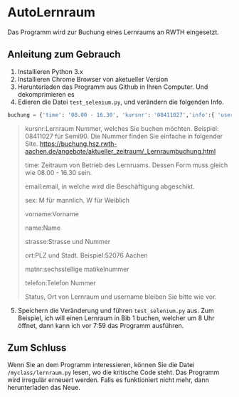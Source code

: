 # AutoLernraum

Das Programm wird zur Buchung eines Lernraums an RWTH eingesetzt. 

## Anleitung zum Gebrauch

1. Installieren Python 3.x
2. Installieren Chrome Browser von aketueller Version
3. Herunterladen das Programm aus Github in Ihren Computer. Und dekomprimieren es
4. Edieren die Datei `test_selenium.py`, und verändern die folgenden Info.

```python
buchung = {'time': '08.00 - 16.30', 'kursnr': '08411027','info':{ 'username': '', 'email': 'example@gmail.com', 'sex': 'M', 'vorname': 'Ivan', 'name': 'Nunil', 'strasse': 'Pontstr.23', 'ort': '52076  Aachen', 'status': 'S-RWTH', 'matnr': '468389', 'telefon': '00491748068847'}}
```

> kursnr:Lernraum Nummer, welches Sie buchen möchten. Beispiel: 08411027 für Semi90.  Die Nummer finden Sie einfache in folgender Site. https://buchung.hsz.rwth-aachen.de/angebote/aktueller_zeitraum/_Lernraumbuchung.html
>
> time: Zeitraum von Betrieb des Lernruams.  Dessen Form muss gleich wie 08.00 - 16.30 sein.
>
> email:email, in welche wird die Beschäftigung abgeschikt.
>
> sex: M für mannlich. W für Weiblich
>
> vorname:Vorname
>
> name:Name
>
> strasse:Strasse und Nummer
>
> ort:PLZ und Stadt. Beispiel:52076 Aachen
>
> matnr:sechsstellige matikelnummer
>
> telefon:Telefon Nummer
>
> Status, Ort von Lernraum und username bleiben Sie bitte wie vor. 

5. Speichern die Veränderung und führen `test_selenium.py` aus.  Zum Beispiel, ich will einen Lernraum in Bib 1 buchen, welcher um 8 Uhr öffnet, dann kann ich vor 7:59 das Programm ausführen.

## Zum Schluss

Wenn Sie an dem Programm interessieren, können Sie die Datei `/myclass/lernraum.py` lesen, wo  die kritische Code steht.  Das Programm wird irregulär erneuert werden. Falls es funktioniert nicht mehr, dann herunterladen das Neue.